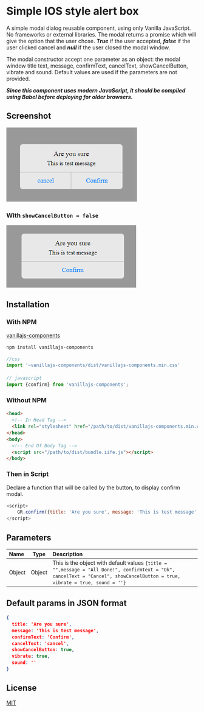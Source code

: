 # Simple IOS style alert box
A simple modal dialog reusable component, using only Vanilla JavaScript. No frameworks or external libraries. The modal returns a promise which will give the option that the user chose. ***True*** if the user accepted, ***false*** if the user clicked cancel and ***null*** if the user closed the modal window.

The modal constructor accept one parameter as an object: the modal window title text, message, confirmText, cancelText, showCancelButton, vibrate and sound. Default values are used if the parameters are not provided.

***Since this component uses modern JavaScript, it should be compiled using Babel before deploying for older browsers.***
## Screenshot
![alt Confirm](confirm-two.png "Confirm")
### With ```showCancelButton = false```
![alt Confirm Single](confirm-single.png "Confirm")
## Installation
### With NPM

[vanillajs-components](https://www.npmjs.com/package/vanillajs-components)
```bash
npm install vanillajs-components
```

```javascript
//css
import '~vanillajs-components/dist/vanillajs-components.min.css'

// javascript
import {confirm} from 'vanillajs-components';

```
### Without NPM

[comment]: <> (## <a target="_blank" href="https://github.com/EinsCMS/eins-modal/archive/refs/heads/master.zip">Download</a>)


```html
<head>
  <!-- In Head Tag -->
  <link rel="stylesheet" href="/path/to/dist/vanillajs-components.min.css">
</head>
<body>
  <!-- End Of Body Tag -->
  <script src="/path/to/dist/bundle.iife.js"></script>
</body>
```
### Then in Script
Declare a function that will be called by the button, to display confirm modal.

```javascript
<script>
    GR.confirm({title: 'Are you sure', message: 'This is test message', confirmText: 'Confirm', cancelText: 'cancel', showCancelButton: true, vibrate: true, playSound: true})
</script>
```
## Parameters
| Name      | Type | Description|
| :---        |    :----:   | :--- |
| Object        | Object      | This is the object with default values ```{title = "",message = "All Done!", confirmText = "Ok", cancelText = "Cancel", showCancelButton = true, vibrate = true, sound = ''}```  |

## Default params in JSON format
```json
{
  title: 'Are you sure',
  message: 'This is test message',
  confirmText: 'Confirm',
  cancelText: 'cancel',
  showCancelButton: true,
  vibrate: true,
  sound: ''
}
```
## License
[MIT](https://choosealicense.com/licenses/mit/)
